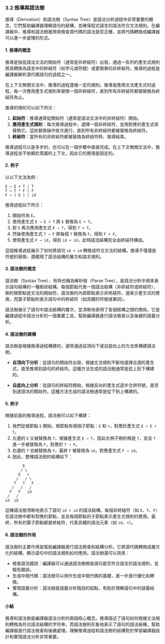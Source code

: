 ### 3.2 推導與語法樹

推導（Derivation）和語法樹（Syntax Tree）是語法分析過程中非常重要的概念，它們幫助編譯器理解語句的結構，並確保程式語言的語法符合文法規則。在編譯器中，推導和語法樹被用來檢查源代碼的語法是否正確，並將代碼轉換成編譯器可以進一步處理的形式。

#### 1. 推導的概念

推導是指從語法文法的開始符（通常是非終結符）出發，通過一系列的產生式規則將其轉換為語言中的終結符（如字元或符號）或更簡單的非終結符。推導的過程是編譯器解析源代碼語句的過程之一。

在上下文無關文法中，推導的過程遵循一定的規則。推導是應用文法產生式的過程，每一次應用產生式規則來替換一個非終結符，直到所有非終結符都被替換為終結符為止。

推導的規則可以如下所示：
1. **起始符**：推導通常從開始符（通常是語法文法中的非終結符）開始。
2. **應用產生式規則**：每次推導過程中，選擇一個非終結符，並用對應的產生式來替換它。這些替換操作依次進行，直到所有非終結符都被替換為終結符。
3. **終結符**：當所有的非終結符都被替換為終結符時，推導結束。

推導過程可以是多步的，也可以在一個步驟中直接完成。在上下文無關文法中，推導過程並不依賴於周圍的上下文，因此它的應用是固定的。

#### 2. 例子

以以下文法為例：
```
E → E + T | T
T → T * F | F
F → ( E ) | id
```

推導過程如下所示：

1. 開始符為 `E`。
2. 使用產生式 `E → E + T` 將 `E` 替換為 `E + T`。
3. 對 `E` 再次應用產生式 `E → T`，得到 `T + T`。
4. 然後使用產生式 `T → F` 將每個 `T` 替換為 `F`，得到 `F + F`。
5. 使用產生式 `F → id`，得到 `id + id`，此時語法結構完全由終結符構成。

這個推導過程展示了如何將語句 `id + id` 轉換成符合文法的結構。推導不僅僅是符號的替換，還體現了語法結構的層次和語言規則。

#### 3. 語法樹的概念

語法樹（Syntax Tree），有時也稱為解析樹（Parse Tree），是語法分析中用來表示語句結構的一種樹狀結構。每個節點代表一個語法結構（非終結符或終結符），樹的根節點是文法的開始符。語法樹的內部節點表示非終結符，邊表示產生式的應用，而葉子節點則表示語句中的終結符（如具體的符號或單詞）。

語法樹展示了語句中語法結構的層次，並清晰地表明了各個結構之間的關係。它是編譯過程中語法分析的一個重要工具，幫助編譯器進行語法檢查以及後續的語義分析。

#### 4. 語法樹的建構

語法樹是根據推導過程構建的，通常通過自頂向下或自底向上的方法來構建語法樹。

- **自頂向下分析**：從語句的開始符出發，根據文法規則不斷地選擇合適的產生式，直至推導到語句的終結符。這種方法生成的語法樹通常是從上到下構建的。
  
- **自底向上分析**：從語句的終結符開始，根據反向的產生式逐步合併符號，直至到達語法的開始符。這種方法生成的語法樹通常是從下到上構建的。

#### 5. 例子

根據前面的推導過程，語法樹可以如下構建：

1. 我們從根節點 `E` 開始，根節點有兩個子節點：`E` 和 `+`，對應於產生式 `E → E + T`。
2. 左邊的 `E` 又被替換為 `T`，根據產生式 `E → T`，因此左側子樹的根是 `T`，並且 `T` 進一步被替換為 `F`，對應於 `T → F`。
3. 右邊的 `T` 也被替換為 `F`，最終 `F` 被替換為 `id`，對應產生式 `F → id`。
4. 因此，整棵語法樹的結構如下：
```
        E
       / \
      E   +
     /   / \
    T   T   F
   /   /   /
  F   F   id
 /   /
id  id
```

這棵語法樹清晰地表示了語句 `id + id` 的語法結構。每個非終結符（如 `E`、`T`、`F`）在語法樹中都有對應的節點，並且每個節點的子節點表示產生式規則的應用。最終，所有的葉子節點都是終結符，代表具體的語法元素（如 `id`、`+`）。

#### 6. 語法樹的作用

語法樹的主要作用是幫助編譯器進行語法檢查和結構分析。它將源代碼轉換成層次化的結構，顯示語句中的語法規則如何應用。語法樹還可以用來：
- 檢查語法錯誤：編譯器可以通過語法樹檢查語句是否符合語言的語法規則，並報告錯誤。
- 生成中間代碼：語法樹可以用作生成中間代碼的基礎，進一步進行優化和轉換。
- 實現語義分析：語法樹是語義分析階段的起點，有助於理解語句中的語義結構。

#### 小結

推導和語法樹是編譯器語法分析的兩個核心概念。推導描述了語句如何根據文法規則轉換為符合語法結構的字符串，而語法樹則形象地表示了語句的語法結構，幫助編譯器進行語法檢查和後續處理。理解推導過程和語法樹的結構對於學習編譯器設計和實現語法分析非常重要。